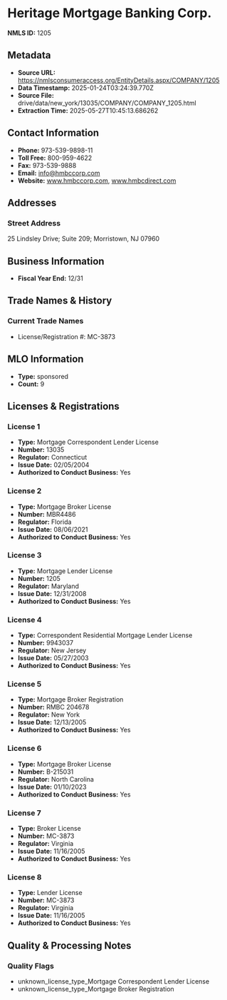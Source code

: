 # Heritage Mortgage Banking Corp.

**NMLS ID:** 1205

## Metadata
- **Source URL:** https://nmlsconsumeraccess.org/EntityDetails.aspx/COMPANY/1205
- **Data Timestamp:** 2025-01-24T03:24:39.770Z
- **Source File:** drive/data/new_york/13035/COMPANY/COMPANY_1205.html
- **Extraction Time:** 2025-05-27T10:45:13.686262

## Contact Information
- **Phone:** 973-539-9898-11
- **Toll Free:** 800-959-4622
- **Fax:** 973-539-9888
- **Email:** info@hmbccorp.com
- **Website:** www.hmbccorp.com, www.hmbcdirect.com

## Addresses
### Street Address
25 Lindsley Drive; Suite 209; Morristown, NJ 07960

## Business Information
- **Fiscal Year End:** 12/31

## Trade Names & History
### Current Trade Names
- License/Registration #: MC-3873

## MLO Information
- **Type:** sponsored
- **Count:** 9

## Licenses & Registrations

### License 1
- **Type:** Mortgage Correspondent Lender License
- **Number:** 13035
- **Regulator:** Connecticut
- **Issue Date:** 02/05/2004
- **Authorized to Conduct Business:** Yes

### License 2
- **Type:** Mortgage Broker License
- **Number:** MBR4486
- **Regulator:** Florida
- **Issue Date:** 08/06/2021
- **Authorized to Conduct Business:** Yes

### License 3
- **Type:** Mortgage Lender License
- **Number:** 1205
- **Regulator:** Maryland
- **Issue Date:** 12/31/2008
- **Authorized to Conduct Business:** Yes

### License 4
- **Type:** Correspondent Residential Mortgage Lender License
- **Number:** 9943037
- **Regulator:** New Jersey
- **Issue Date:** 05/27/2003
- **Authorized to Conduct Business:** Yes

### License 5
- **Type:** Mortgage Broker Registration
- **Number:** RMBC 204678
- **Regulator:** New York
- **Issue Date:** 12/13/2005
- **Authorized to Conduct Business:** Yes

### License 6
- **Type:** Mortgage Broker License
- **Number:** B-215031
- **Regulator:** North Carolina
- **Issue Date:** 01/10/2023
- **Authorized to Conduct Business:** Yes

### License 7
- **Type:** Broker License
- **Number:** MC-3873
- **Regulator:** Virginia
- **Issue Date:** 11/16/2005
- **Authorized to Conduct Business:** Yes

### License 8
- **Type:** Lender License
- **Number:** MC-3873
- **Regulator:** Virginia
- **Issue Date:** 11/16/2005
- **Authorized to Conduct Business:** Yes

## Quality & Processing Notes
### Quality Flags
- unknown_license_type_Mortgage Correspondent Lender License
- unknown_license_type_Mortgage Broker Registration
